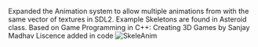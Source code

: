 Expanded the Animation system to allow multiple animations
from with the same vector of textures in SDL2.
Example Skeletons are found in Asteroid class.
Based on Game Programming in C++: Creating 3D Games by Sanjay Madhav
Liscence added in code
![SkeleAnim](https://user-images.githubusercontent.com/37189335/59555632-810b4d00-8f83-11e9-8c0a-07b30ae18f10.gif)
